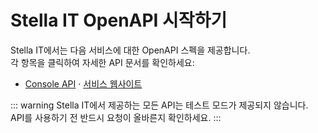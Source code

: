 # Stella IT OpenAPI 시작하기

Stella IT에서는 다음 서비스에 대한 OpenAPI 스펙을 제공합니다.  
각 항목을 클릭하여 자세한 API 문서를 확인하세요:

- [Console API](/console-api) · [서비스 웹사이트](https://console.stella-it.cloud)


::: warning
Stella IT에서 제공하는 모든 API는 테스트 모드가 제공되지 않습니다.  
API를 사용하기 전 반드시 요청이 올바른지 확인하세요.
:::